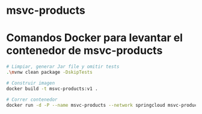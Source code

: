 # msvc-products


# Comandos Docker para levantar el contenedor de msvc-products


```bash
# Limpiar, generar Jar file y omitir tests
.\mvnw clean package -DskipTests

# Construir imagen
docker build -t msvc-products:v1 .

# Correr contenedor
docker run -d -P --name msvc-products --network springcloud msvc-products:v1